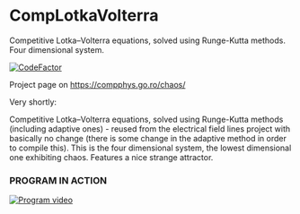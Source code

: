 # CompLotkaVolterra
Competitive Lotka–Volterra equations, solved using Runge-Kutta methods. Four dimensional system.

[![CodeFactor](https://www.codefactor.io/repository/github/aromanro/complotkavolterra/badge)](https://www.codefactor.io/repository/github/aromanro/complotkavolterra)

Project page on https://compphys.go.ro/chaos/

Very shortly:

Competitive Lotka–Volterra equations, solved using Runge-Kutta methods (including adaptive ones) - reused from the electrical field lines project with basically no change (there is some change in the adaptive method in order to compile this). This is the four dimensional system, the lowest dimensional one exhibiting chaos. Features a nice strange attractor.

### PROGRAM IN ACTION

[![Program video](https://img.youtube.com/vi/EJlxV5e2ZT0/0.jpg)](https://youtu.be/EJlxV5e2ZT0)
